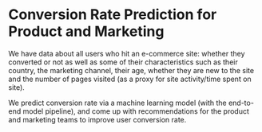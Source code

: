 # Conversion Rate Prediction for Product and Marketing

We have data about all users who hit an e-commerce site: whether they converted or not as well as some of their characteristics such as their country, the marketing channel, their age, whether they are new to the site and the number of pages visited (as a proxy for site activity/time spent on site).

We predict conversion rate via a machine learning model (with the end-to-end model pipeline), and come up with recommendations for the product and marketing teams to improve user conversion rate. 

